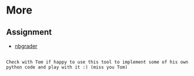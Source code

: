 # More

## Assignment

- [nbgrader](https://nbgrader.readthedocs.io/en/stable/)

```{note}

Check with Tom if happy to use this tool to implement some of his own python code and play with it :) (miss you Tom)

```